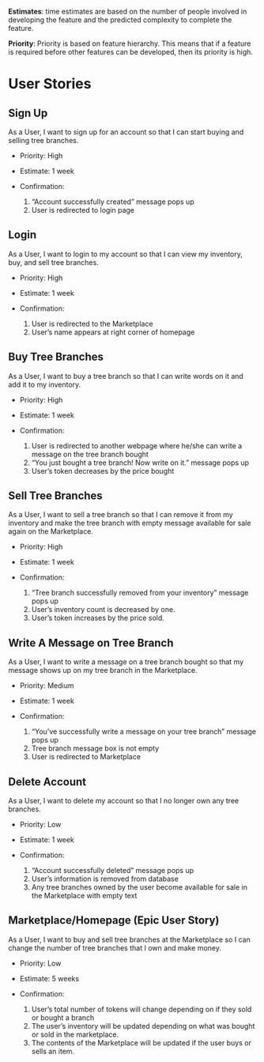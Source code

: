 **Estimates**: time estimates are based on the number of people involved in developing the feature and the predicted complexity to complete the feature.

**Priority**: Priority is based on feature hierarchy. This means that if a feature is required before other features can be developed, then its priority is high. 

# User Stories

Sign Up
-----------------
As a User, I want to sign up for an account so that I can start buying and selling tree branches.

 - Priority: High
 - Estimate: 1 week
 - Confirmation:
 
    1. “Account successfully created” message pops up
    2. User is redirected to login page
    
    
    
Login
-----------------
As a User, I want to login to my account so that I can view my inventory, buy, and sell tree branches.

 - Priority: High
 - Estimate: 1 week
 - Confirmation:
 
   1. User is redirected to the Marketplace
   2. User’s name appears at right corner of homepage
   
   

Buy Tree Branches
-----------------
As a User, I want to buy a tree branch so that I can write words on it and add it to my inventory.

 - Priority: High
 - Estimate: 1 week
 - Confirmation:
 
    1. User is redirected to another webpage where he/she can write a message on the tree branch bought
    2. “You just bought a tree branch! Now write on it.” message pops up
    3. User’s token decreases by the price bought
    
    

Sell Tree Branches
-----------------
As a User, I want to sell a tree branch so that I can remove it from my inventory and make the tree branch with empty message available for sale again on the Marketplace.

 - Priority: High
 - Estimate: 1 week
 - Confirmation:
 
   1. “Tree branch successfully removed from your inventory” message pops up
   2. User’s inventory count is decreased by one.
   3. User’s token increases by the price sold.
   
   

Write A Message on Tree Branch
-----------------
As a User, I want to write a message on a tree branch bought so that my message shows up on my tree branch in the Marketplace.

 - Priority: Medium
 - Estimate: 1 week
 - Confirmation:
 
   1. “You’ve successfully write a message on your tree branch” message pops up
   2. Tree branch message box is not empty
   3. User is redirected to Marketplace



Delete Account
-----------------
As a User, I want to delete my account so that I no longer own any tree branches.

 - Priority: Low
 - Estimate: 1 week
 - Confirmation:
 
   1. “Account successfully deleted” message pops up
   2. User’s information is removed from database
   3. Any tree branches owned by the user become available for sale in the Marketplace with empty text
    
 
 
Marketplace/Homepage (Epic User Story)
-----------------
As a User, I want to buy and sell tree branches at the Marketplace so I can change the number of tree branches that I own and make money.

 - Priority: Low
 - Estimate: 5 weeks
 - Confirmation:
 
    1. User’s total number of tokens will change depending on if they sold or bought a branch
    2. The user’s inventory will be updated depending on what was bought or sold in the marketplace.
    3. The contents of the Marketplace will be updated if the user buys or sells an item.
 
 

